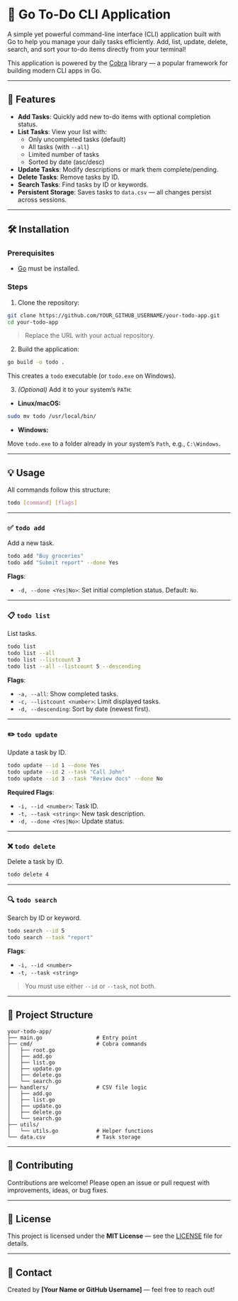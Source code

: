 
# 📝 Go To-Do CLI Application

A simple yet powerful command-line interface (CLI) application built with Go to help you manage your daily tasks efficiently. Add, list, update, delete, search, and sort your to-do items directly from your terminal!

This application is powered by the [Cobra](https://github.com/spf13/cobra) library — a popular framework for building modern CLI apps in Go.

---

## 🚀 Features

- **Add Tasks**: Quickly add new to-do items with optional completion status.
- **List Tasks**: View your list with:
  - Only uncompleted tasks (default)
  - All tasks (with `--all`)
  - Limited number of tasks
  - Sorted by date (asc/desc)
- **Update Tasks**: Modify descriptions or mark them complete/pending.
- **Delete Tasks**: Remove tasks by ID.
- **Search Tasks**: Find tasks by ID or keywords.
- **Persistent Storage**: Saves tasks to `data.csv` — all changes persist across sessions.

---

## 🛠️ Installation

### Prerequisites

- [Go](https://golang.org/dl) must be installed.

### Steps

1. Clone the repository:

```bash
git clone https://github.com/YOUR_GITHUB_USERNAME/your-todo-app.git
cd your-todo-app
```

> Replace the URL with your actual repository.

2. Build the application:

```bash
go build -o todo .
```

This creates a `todo` executable (or `todo.exe` on Windows).

3. *(Optional)* Add it to your system’s `PATH`:

- **Linux/macOS:**

```bash
sudo mv todo /usr/local/bin/
```

- **Windows:**

Move `todo.exe` to a folder already in your system’s `Path`, e.g., `C:\Windows`.

---

## 💡 Usage

All commands follow this structure:

```bash
todo [command] [flags]
```

---

### ✅ `todo add`

Add a new task.

```bash
todo add "Buy groceries"
todo add "Submit report" --done Yes
```

**Flags**:
- `-d, --done <Yes|No>`: Set initial completion status. Default: `No`.

---

### 📋 `todo list`

List tasks.

```bash
todo list
todo list --all
todo list --listcount 3
todo list --all --listcount 5 --descending
```

**Flags**:
- `-a, --all`: Show completed tasks.
- `-c, --listcount <number>`: Limit displayed tasks.
- `-d, --descending`: Sort by date (newest first).

---

### ✏️ `todo update`

Update a task by ID.

```bash
todo update --id 1 --done Yes
todo update --id 2 --task "Call John"
todo update --id 3 --task "Review docs" --done No
```

**Required Flags**:
- `-i, --id <number>`: Task ID.
- `-t, --task <string>`: New task description.
- `-d, --done <Yes|No>`: Update status.

---

### ❌ `todo delete`

Delete a task by ID.

```bash
todo delete 4
```

---

### 🔍 `todo search`

Search by ID or keyword.

```bash
todo search --id 5
todo search --task "report"
```

**Flags**:
- `-i, --id <number>`
- `-t, --task <string>`

> You must use either `--id` or `--task`, not both.

---

## 📁 Project Structure

```
your-todo-app/
├── main.go                 # Entry point
├── cmd/                    # Cobra commands
│   ├── root.go
│   ├── add.go
│   ├── list.go
│   ├── update.go
│   ├── delete.go
│   └── search.go
├── handlers/               # CSV file logic
│   ├── add.go
│   ├── list.go
│   ├── update.go
│   ├── delete.go
│   └── search.go
├── utils/
│   └── utils.go            # Helper functions
└── data.csv                # Task storage
```

---

## 🤝 Contributing

Contributions are welcome! Please open an issue or pull request with improvements, ideas, or bug fixes.

---

## 📄 License

This project is licensed under the **MIT License** — see the [LICENSE](./LICENSE) file for details.

---

## 📧 Contact

Created by **[Your Name or GitHub Username]** — feel free to reach out!
